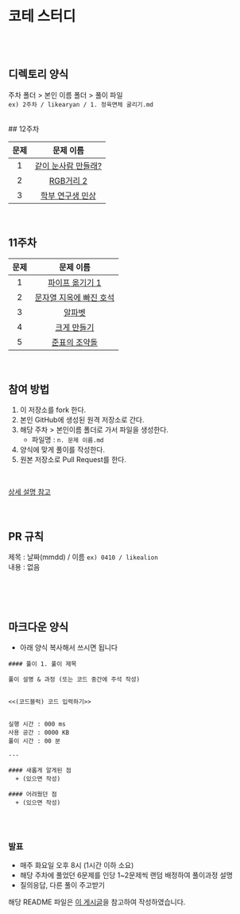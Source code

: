# 코테 스터디
<br/><br/>

## 디렉토리 양식 
주차 폴더 > 본인 이름 폴더 > 풀이 파일  
`ex) 2주차 / likearyan / 1. 정육면체 굴리기.md` 

<br/>
## 12주차 

| 문제 | 문제 이름 |
|:------:|:---------:|
| 1 | [같이 눈사람 만들래?](https://www.acmicpc.net/problem/20366) |
| 2 | [RGB거리 2](https://www.acmicpc.net/problem/17404) |
| 3 | [학부 연구생 민상](https://www.acmicpc.net/problem/21922) |

<br/>

## 11주차 

| 문제 | 문제 이름 |
|:------:|:---------:|
| 1 | [파이프 옮기기 1](https://www.acmicpc.net/problem/17070) |
| 2 | [문자열 지옥에 빠진 호석](https://www.acmicpc.net/problem/20166) |
| 3 | [알파벳](https://www.acmicpc.net/problem/1987) |
| 4 | [크게 만들기](https://www.acmicpc.net/problem/2812) |
| 5 | [준표의 조약돌](https://www.acmicpc.net/problem/15831) |

<br/>

## 참여 방법
1. 이 저장소를 fork 한다.
2. 본인 GitHub에 생성된 원격 저장소로 간다. 
3. 해당 주차 > 본인이름 폴더로 가서 파일을 생성한다.
   + 파일명 : `n. 문제 이름.md`
4. 양식에 맞게 풀이를 작성한다.
5. 원본 저장소로 Pull Request를 한다.    
<br/>
  
[상세 설명 참고](https://waytocse.tistory.com/59)
<br/><br/><br/>
    
## PR 규칙
제목 : 날짜(mmdd) / 이름  `ex) 0410 / likealion`  
내용 : 없음
  
   
<br/><br/><br/>
   
## 마크다운 양식
+ 아래 양식 복사해서 쓰시면 됩니다

```
#### 풀이 1. 풀이 제목

풀이 설명 & 과정 (또는 코드 중간에 주석 작성)


<<(코드블럭) 코드 입력하기>>


실행 시간 : 000 ms    
사용 공간 : 0000 KB  
풀이 시간 : 00 분  

--- 

#### 새롭게 알게된 점
  + (있으면 작성)

#### 어려웠던 점
  + (있으면 작성)
  
```
<br/>

### 발표
- 매주 화요일 오후 8시 (1시간 이하 소요)
- 해당 주차에 풀었던 6문제를 인당 1~2문제씩 랜덤 배정하여 풀이과정 설명
- 질의응답, 다른 풀이 주고받기


해당 README 파일은 [이 게시글](https://github.com/kimdozzi/2023-codingtest-study)을 참고하여 작성하였습니다.

